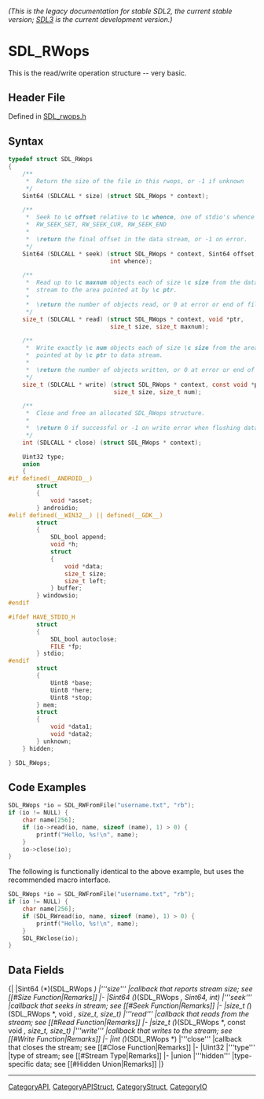 ###### (This is the legacy documentation for stable SDL2, the current stable version; [SDL3](https://wiki.libsdl.org/SDL3/) is the current development version.)
# SDL_RWops

This is the read/write operation structure -- very basic.

## Header File

Defined in [SDL_rwops.h](https://github.com/libsdl-org/SDL/blob/SDL2/include/SDL_rwops.h)

## Syntax

```c
typedef struct SDL_RWops
{
    /**
     *  Return the size of the file in this rwops, or -1 if unknown
     */
    Sint64 (SDLCALL * size) (struct SDL_RWops * context);

    /**
     *  Seek to \c offset relative to \c whence, one of stdio's whence values:
     *  RW_SEEK_SET, RW_SEEK_CUR, RW_SEEK_END
     *
     *  \return the final offset in the data stream, or -1 on error.
     */
    Sint64 (SDLCALL * seek) (struct SDL_RWops * context, Sint64 offset,
                             int whence);

    /**
     *  Read up to \c maxnum objects each of size \c size from the data
     *  stream to the area pointed at by \c ptr.
     *
     *  \return the number of objects read, or 0 at error or end of file.
     */
    size_t (SDLCALL * read) (struct SDL_RWops * context, void *ptr,
                             size_t size, size_t maxnum);

    /**
     *  Write exactly \c num objects each of size \c size from the area
     *  pointed at by \c ptr to data stream.
     *
     *  \return the number of objects written, or 0 at error or end of file.
     */
    size_t (SDLCALL * write) (struct SDL_RWops * context, const void *ptr,
                              size_t size, size_t num);

    /**
     *  Close and free an allocated SDL_RWops structure.
     *
     *  \return 0 if successful or -1 on write error when flushing data.
     */
    int (SDLCALL * close) (struct SDL_RWops * context);

    Uint32 type;
    union
    {
#if defined(__ANDROID__)
        struct
        {
            void *asset;
        } androidio;
#elif defined(__WIN32__) || defined(__GDK__)
        struct
        {
            SDL_bool append;
            void *h;
            struct
            {
                void *data;
                size_t size;
                size_t left;
            } buffer;
        } windowsio;
#endif

#ifdef HAVE_STDIO_H
        struct
        {
            SDL_bool autoclose;
            FILE *fp;
        } stdio;
#endif
        struct
        {
            Uint8 *base;
            Uint8 *here;
            Uint8 *stop;
        } mem;
        struct
        {
            void *data1;
            void *data2;
        } unknown;
    } hidden;

} SDL_RWops;
```

## Code Examples

```c++
SDL_RWops *io = SDL_RWFromFile("username.txt", "rb");
if (io != NULL) {
    char name[256];
    if (io->read(io, name, sizeof (name), 1) > 0) {
        printf("Hello, %s!\n", name);
    }
    io->close(io);
}
```

The following is functionally identical to the above example, but uses the recommended macro interface.

```c++
SDL_RWops *io = SDL_RWFromFile("username.txt", "rb");
if (io != NULL) {
    char name[256];
    if (SDL_RWread(io, name, sizeof (name), 1) > 0) {
        printf("Hello, %s!\n", name);
    }
    SDL_RWclose(io);
}
```

## Data Fields

{|
|Sint64 (*)(SDL_RWops *)
|'''size'''
|callback that reports stream size; see [[#Size Function|Remarks]]
|-
|Sint64 (*)(SDL_RWops *, Sint64, int)
|'''seek'''
|callback that seeks in stream; see [[#Seek Function|Remarks]]
|-
|size_t (*)(SDL_RWops *, void *, size_t, size_t)
|'''read'''
|callback that reads from the stream; see [[#Read Function|Remarks]]
|-
|size_t (*)(SDL_RWops *, const void *, size_t, size_t)
|'''write'''
|callback that writes to the stream; see [[#Write Function|Remarks]]
|-
|int (*)(SDL_RWops *)
|'''close'''
|callback that closes the stream; see [[#Close Function|Remarks]]
|-
|Uint32
|'''type'''
|type of stream; see [[#Stream Type|Remarks]]
|-
|union
|'''hidden'''
|type-specific data; see [[#Hidden Union|Remarks]]
|}

----
[CategoryAPI](CategoryAPI), [CategoryAPIStruct](CategoryAPIStruct), [CategoryStruct](CategoryStruct), [CategoryIO](CategoryIO)


